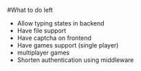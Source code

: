 #What to do left
- Allow typing states in backend
- Have file support
- Have captcha on frontend
- Have games support (single player)
- multiplayer games
- Shorten authentication using middleware

